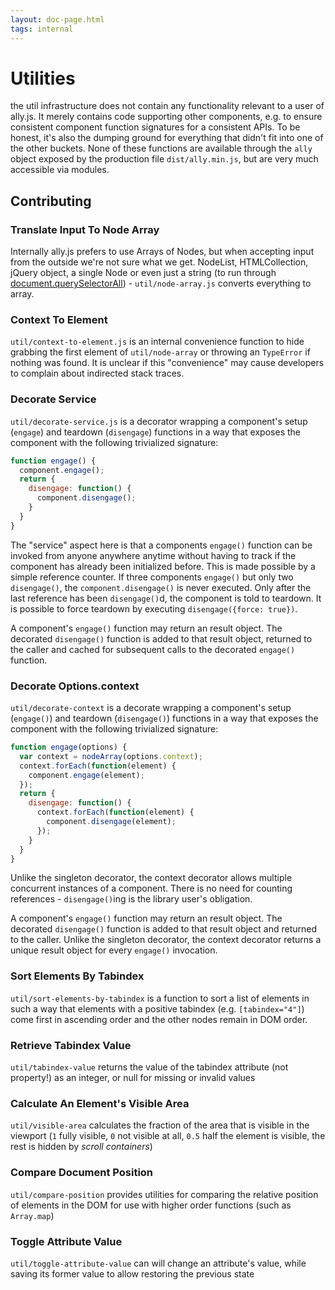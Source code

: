 ```yaml
---
layout: doc-page.html
tags: internal
---
```


# Utilities

the util infrastructure does not contain any functionality relevant to a user of ally.js. It merely contains code supporting other components, e.g. to ensure consistent component function signatures for a consistent APIs. To be honest, it's also the dumping ground for everything that didn't fit into one of the other buckets. None of these functions are available through the `ally` object exposed by the production file `dist/ally.min.js`, but are very much accessible via modules.


## Contributing

### Translate Input To Node Array

Internally ally.js prefers to use Arrays of Nodes, but when accepting input from the outside we're not sure what we get. NodeList, HTMLCollection, jQuery object, a single Node or even just a string (to run through [document.querySelectorAll](https://developer.mozilla.org/en-US/docs/Web/API/Document/querySelectorAll)) - `util/node-array.js` converts everything to array.


### Context To Element

`util/context-to-element.js` is an internal convenience function to hide grabbing the first element of `util/node-array` or throwing an `TypeError` if nothing was found. It is unclear if this "convenience" may cause developers to complain about indirected stack traces.


### Decorate Service

`util/decorate-service.js` is a decorator wrapping a component's setup (`engage`) and teardown (`disengage`) functions in a way that exposes the component with the following trivialized signature:

```js
function engage() {
  component.engage();
  return {
    disengage: function() {
      component.disengage();
    }
  }
}
```

The "service" aspect here is that a components `engage()` function can be invoked from anyone anywhere anytime without having to track if the component has already been initialized before. This is made possible by a simple reference counter. If three components `engage()` but only two `disengage()`, the `component.disengage()` is never executed. Only after the last reference has been `disengage()`d, the component is told to teardown. It is possible to force teardown by executing `disengage({force: true})`.

A component's `engage()` function may return an result object. The decorated `disengage()` function is added to that result object, returned to the caller and cached for subsequent calls to the decorated `engage()` function.


### Decorate Options.context

`util/decorate-context` is a decorate wrapping a component's setup (`engage()`) and teardown (`disengage()`) functions in a way that exposes the component with the following trivialized signature:

```js
function engage(options) {
  var context = nodeArray(options.context);
  context.forEach(function(element) {
    component.engage(element);
  });
  return {
    disengage: function() {
      context.forEach(function(element) {
        component.disengage(element);
      });
    }
  }
}
```

Unlike the singleton decorator, the context decorator allows multiple concurrent instances of a component. There is no need for counting references - `disengage()`ing is the library user's obligation.

A component's `engage()` function may return an result object. The decorated `disengage()` function is added to that result object and returned to the caller. Unlike the singleton decorator, the context decorator returns a unique result object for every `engage()` invocation.



### Sort Elements By Tabindex

`util/sort-elements-by-tabindex` is a function to sort a list of elements in such a way that elements with a positive tabindex (e.g. `[tabindex="4"]`) come first in ascending order and the other nodes remain in DOM order.


### Retrieve Tabindex Value

`util/tabindex-value` returns the value of the tabindex attribute (not property!) as an integer, or null for missing or invalid values


### Calculate An Element's Visible Area

`util/visible-area` calculates the fraction of the area that is visible in the viewport (`1` fully visible, `0` not visible at all, `0.5` half the element is visible, the rest is hidden by *scroll containers*)


### Compare Document Position

`util/compare-position` provides utilities for comparing the relative position of elements in the DOM for use with higher order functions (such as `Array.map`)

### Toggle Attribute Value

`util/toggle-attribute-value` can will change an attribute's value, while saving its former value to allow restoring the previous state


